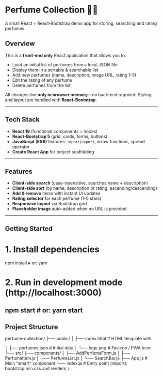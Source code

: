 # Perfume Collection 📒✨

A small React + React-Bootstrap demo app for storing, searching and rating perfumes.

## Overview
This is a **front-end only** React application that allows you to:

- Load an initial list of perfumes from a local JSON file  
- Display them in a sortable & searchable list  
- Add new perfumes (name, description, image URL, rating 1–5)  
- Edit the rating of any perfume  
- Delete perfumes from the list  

All changes live **only in browser memory**—no back-end required. Styling and layout are handled with **React-Bootstrap**.

---

## Tech Stack
- **React 18** (functional components + hooks)  
- **React-Bootstrap 5** (grid, cards, forms, buttons)  
- **JavaScript (ES6)** features: `import`/`export`, arrow functions, spread operator  
- **Create React App** for project scaffolding  

---

## Features
- **Client-side search** (case-insensitive, searches name + description)  
- **Client-side sort** (by name, description or rating; ascending/descending)  
- **Add & remove** items with instant UI updates  
- **Rating selector** for each perfume (1–5 stars)  
- **Responsive layout** via Bootstrap grid  
- **Placeholder image** auto-added when no URL is provided  

---

## Getting Started

# 1. Install dependencies
npm install    # or: yarn

# 2. Run in development mode (http://localhost:3000)
npm start      # or: yarn start
---

## Project Structure
perfume-collection/
├── public/
│   ├── index.html        # HTML template with <div id="root">
│   ├── perfumes.json     # Initial data
│   └── logo.png          # Favicon / PWA icon
└── src/
    ├── components/
    │   ├── AddPerfumeForm.js
    │   ├── PerfumeItem.js
    │   ├── PerfumeList.js
    │   └── SearchBar.js
    ├── App.js            # Main "smart" component
    └── index.js          # Entry point (imports bootstrap.min.css and renders <App/>)
